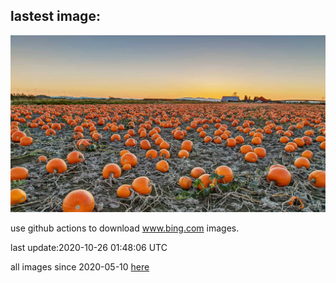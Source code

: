 ## lastest image:
![](images/BCPumpkins.jpg)

use github actions to download www.bing.com images.

last update:2020-10-26 01:48:06 UTC

all images since 2020-05-10 [here](https://github.com/counter2015/bing-daily-images/tree/master/images) 
